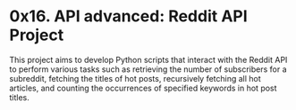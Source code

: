 # 0x16. API advanced: Reddit API Project

This project aims to develop Python scripts that interact with the Reddit API to perform various tasks such as retrieving the number of subscribers for a subreddit, fetching the titles of hot posts, recursively fetching all hot articles, and counting the occurrences of specified keywords in hot post titles.
